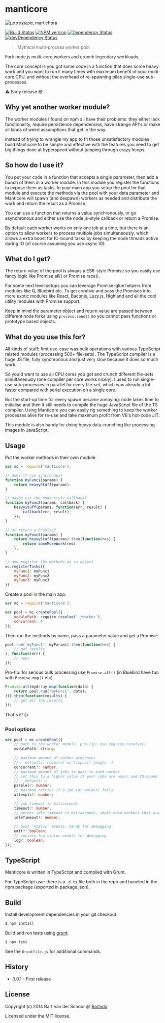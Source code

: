 # manticore

<img src="https://i.imgur.com/HFN1Nyi.jpg" title="μαρτιχώρα, martichora" />

[![Build Status](https://secure.travis-ci.org/Bartvds/manticore.svg?branch=master)](http://travis-ci.org/Bartvds/manticore) [![NPM version](https://badge.fury.io/js/manticore.svg)](http://badge.fury.io/js/manticore) [![Dependency Status](https://david-dm.org/Bartvds/manticore.svg)](https://david-dm.org/Bartvds/manticore) [![devDependency Status](https://david-dm.org/Bartvds/manticore/dev-status.svg)](https://david-dm.org/Bartvds/manticore#info=devDependencies)

> Mythical multi-process worker pool

Fork node.js multi-core workers and crunch legendary workloads.

The core concept is you got some code in a function that does some heavy work and you want to run it many times with maximum benefit of your multi-core CPU, and without the overhead of re-spawning piles single-use sub-processes.

:warning: Early release :sunglasses:


## Why yet another worker module?

The worker modules I found on npm all have their problems: they either lack functionality, require persistence dependencies, have strange API's or make all kinds of weird assumptions that get in the way.

Instead of trying to wrangle my app to fit those unsatisfactory modules I build Manticore to be simple and effective with the features you need to get big things done at hyperspeed without jumping through crazy hoops.


## So how do I use it?

You put your code in a function that accepts a single parameter, then add a bunch of them in a worker module. In this module you register the functions to expose them as tasks. In your main app you setup the pool for that module and execute the methods via the pool with your data parameter and Manticore will spawn (and despawn) workers as needed and distribute the work and return the result as a Promise. 

You can use a function that returns a value synchronously, or go asynchronous and either use the node.js-style callback or return a Promise. 

By default each worker works on only one job at a time, but there is an option to allow workers to process multiple jobs simultaneously, which allows a extra boost for IO-bound tasks by keeping the node threads active during IO (of course assuming you use async IO).


## What do I get?

The return value of the pool is always a ES6-style Promise so you easily use fancy logic like Promise.all() or Promise.race().

For some next level setups you can leverage Promise-glue helpers from modules like Q, Bluebird etc. To get creative and pass the Promises into more exotic modules like React, Baconjs, Lazy.js, Highland and all the cool utility modules with Promise support.

Keep in mind the parameter object and return value are passed between different node forks using `process.send()` so you cannot pass functions or prototype based objects.


## What do you use this for?

All kinds of stuff; first use-case was bulk operations with various TypeScript related modules (processing 500+ file-sets). The TypeScript compiler is a huge JS file, fully synchronous and just very slow because it does so much work. 

So you'd want to use all CPU cores you got and crunch different file-sets simultaneously (one compiler per core works nicely). I used to run single-use sub-processes in parallel for every file-set, which was already a lot faster compared with serial execution on a single core. 

But the start-up time for every spawn became annoying: node takes time to initialise and then it still needs to compile the huge JavaScript file of the TS compiler. Using Manticore you can easily rig something to keep the worker processes alive for re-use and take maximum profit from V8's hot-code JIT.  

This module is also handy for doing heavy data crunching like processing images in JavaScript.


## Usage

Put the worker methods in their own module:

````js
var mc = require('manticore');

// does it run syncronous?
function myFunc1(params) {
    return heavyStuff(params);
}

// maybe use the node-style callback?
function myFunc2(params, callback) {
    heavyStuff(params, function(err, result) {
        callback(err, result);
    });
}

// or return a Promise?
function myFunc3(params) {
    return heavyStuff(params).then(function(res) {
        return someMoreWork(res)
    };
}

// now register the methods as an object
mc.registerTasks({
    myFunc1: myFunc1
    myFunc2: myFunc2
    myFunc3: myFunc3
})
````


Create a pool in the main app:

````js
var mc = require('manticore');

var pool = mc.createPool({
	modulePath: require.resolve('./worker'),
	concurrent: 4
});
````


Then run the methods by name, pass a parameter value and get a Promise:

````js
pool.run('myFunc1', myParams).then(function(res) {
    // got results
}, function(err) {
    // oops
});
````


Pro-tip: for serious bulk processing use `Promise.all()` (in Bluebird have fun with `Promise.map()` etc).

````js
Promise.all(myArray.map(function(data) {
	return pool.run('myFunc1', data);
})).then(function(results) {
    // got all the results
});
````

That's it! :+1:


### Pool options

````ts
var pool = mc.createPool({
	// path to the worker module. pro-tip: use require.resolve()
	modulePath: string;
	
	// maximum amount of worker processes
	// - defaults: require('os').cpus().length -1
	concurrent?: number;	
	// maximum amount of jobs to pass to each worker
	// set this to a higher value if your jobs are async and IO-bound
	// - default: 1
	paralel?: number;	
	// maximum retries if a job (or worker) fails
	attempts?: number;

	// job timeout in miliseconds
	timeout?: number;
	// worker idle timeout in miliseconds, shuts down workers that are idling
	idleTimeout?: number;
	
	// emit 'status' events, handy for debugging
	emit?: boolean;
	// console.log status events for debugging
	log?: boolean;
});
````

## TypeScript

Manticore is written in TypeScript and compiled with Grunt. 

For TypeScript user there is a `.d.ts` file both in the repo and bundled in the npm package (exported in package.json).


## Build

Install development dependencies in your git checkout:

````bash
$ npm install
````

Build and run tests using [grunt](http://gruntjs.com):

````bash
$ npm test
````

See the `Gruntfile.js` for additional commands.


## History

- 0.0.1 - First release


## License

Copyright (c) 2014 Bart van der Schoor @ [Bartvds](https://github.com/Bartvds)

Licensed under the MIT license.
